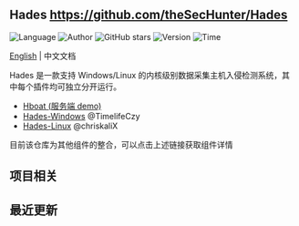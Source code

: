 ## Hades <https://github.com/theSecHunter/Hades>
<!--auto_detail_badge_begin_0b490ffb61b26b45de3ea5d7dd8a582e-->
![Language](https://img.shields.io/badge/Language-Golang&C++&C-blue)
![Author](https://img.shields.io/badge/Author-theSecHunter-orange)
![GitHub stars](https://img.shields.io/github/stars/theSecHunter/Hades.svg?style=flat&logo=github)
![Version](https://img.shields.io/badge/Version-V0.0.1-red)
![Time](https://img.shields.io/badge/Join-20220829-green)
<!--auto_detail_badge_end_fef74f2d7ea73fcc43ff78e05b1e7451-->


[English](https://github.com/theSecHunter/Hades/blob/main/README.md) | 中文文档

Hades 是一款支持 Windows/Linux 的内核级别数据采集主机入侵检测系统，其中每个插件均可独立分开运行。

- [Hboat (服务端 demo)](https://github.com/theSecHunter/Hboat)
- [Hades-Windows](https://github.com/theSecHunter/Hades-Linux) @TimelifeCzy
- [Hades-Linux](https://github.com/chriskaliX/Hades) @chriskaliX

目前该仓库为其他组件的整合，可以点击上述链接获取组件详情



<!--auto_detail_active_begin_e1c6fb434b6f0baf6912c7a1934f772b-->
## 项目相关


## 最近更新

<!--auto_detail_active_end_f9cf7911015e9913b7e691a7a5878527-->
